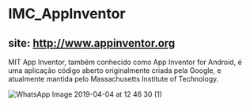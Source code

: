 # IMC_AppInventor

## site: http://www.appinventor.org

MIT App Inventor, também conhecido como App Inventor for Android, é uma aplicação código aberto originalmente criada pela Google, e atualmente mantida pelo Massachusetts Institute of Technology.

![WhatsApp Image 2019-04-04 at 12 46 30 (1)](https://user-images.githubusercontent.com/38273600/55763797-f831db80-5a3e-11e9-8ea9-a7c88f37db37.jpeg)

